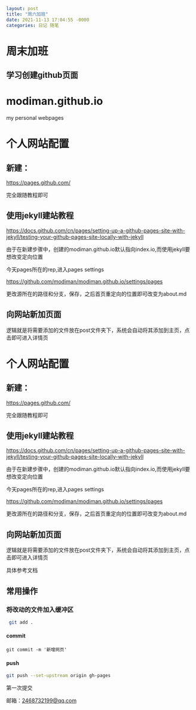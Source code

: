 ```yaml
layout: post
title: "周六加班"
date: 2021-11-13 17:04:55 -0000
categories: 日记 随笔
```

# 周末加班

## 学习创建github页面

# modiman.github.io

my personal webpages

# 个人网站配置

## 新建：

https://pages.github.com/

完全跟随教程即可

## 使用jekyll建站教程

https://docs.github.com/cn/pages/setting-up-a-github-pages-site-with-jekyll/testing-your-github-pages-site-locally-with-jekyll	

由于在新建步骤中，创建的modiman.github.io默认指向index.io,而使用jekyll要想改变定向位置

今天pages所在的rep,进入pages settings

https://github.com/modiman/modiman.github.io/settings/pages

更改源所在的路径和分支，保存，之后首页重定向的位置即可改变为about.md



## 向网站新加页面

逻辑就是将需要添加的文件放在post文件夹下，系统会自动将其添加到主页，点击即可进入详情页

# 个人网站配置

## 新建：

https://pages.github.com/

完全跟随教程即可

## 使用jekyll建站教程

https://docs.github.com/cn/pages/setting-up-a-github-pages-site-with-jekyll/testing-your-github-pages-site-locally-with-jekyll	

由于在新建步骤中，创建的modiman.github.io默认指向index.io,而使用jekyll要想改变定向位置

今天pages所在的rep,进入pages settings

https://github.com/modiman/modiman.github.io/settings/pages

更改源所在的路径和分支，保存，之后首页重定向的位置即可改变为about.md

## 向网站新加页面

逻辑就是将需要添加的文件放在post文件夹下，系统会自动将其添加到主页，点击即可进入详情页

具体参考文档



## 常用操作

### 将改动的文件加入缓冲区

```bash
 git add .
```

#### commit

```bas
git commit -m '新增网页'
```

#### push

```bash
git push --set-upstream origin gh-pages
```















第一次提交

邮箱：2468732199@qq.com

